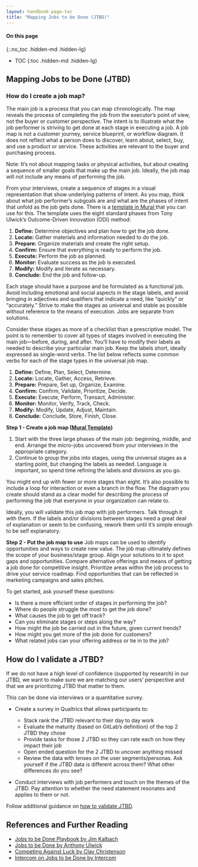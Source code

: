 ```yaml
---
layout: handbook-page-toc
title: "Mapping Jobs to be Done (JTBD)"
---
```


#### On this page
{:.no_toc .hidden-md .hidden-lg}

- TOC
{:toc .hidden-md .hidden-lg}

##  Mapping Jobs to be Done (JTBD)

### How do I create a job map?
The main job is a process that you can map chronologically. The map reveals the process of completing the job from the executor’s point of view, not the buyer or customer perspective. The intent is to illustrate what the job performer is striving to get done at each stage in executing a job.
A job map is not a customer journey, service blueprint, or workflow diagram. It does not reflect what a person does to discover, learn about, select, buy, and use a product or service. These activities are relevant to the buyer and purchasing process.

Note: It’s not about mapping tasks or physical activities, but about creating a sequence of smaller goals that make up the main job. Ideally, the job map will not include any means of performing the job.

From your interviews, create a sequence of stages in a visual representation that show underlying patterns of intent. As you map, think about what job performer’s subgoals are and what are the phases of intent that unfold as the job gets done. There is a [template in Mural ](https://app.mural.co/template/a8de4f06-b402-45ed-8eb2-bc17cf567b5e/0444b92d-148e-46b7-86cc-83a7b4a15d6b)that you can use for this. The template uses the eight standard phases from Tony Ulwick’s Outcome-Driven Innovation (ODI) method:
1. **Define:** Determine objectives and plan how to get the job done. 
1. **Locate:** Gather materials and information needed to do the job.
1. **Prepare:** Organize materials and create the right setup.
1. **Confirm:** Ensure that everything is ready to perform the job.
1. **Execute:** Perform the job as planned.
1. **Monitor:** Evaluate success as the job is executed.
1. **Modify:** Modify and iterate as necessary.
1. **Conclude:** End the job and follow-up. 

Each stage should have a purpose and be formulated as a functional job. Avoid including emotional and social aspects in the stage labels, and avoid bringing in adjectives and qualifiers that indicate a need, like “quickly” or “accurately.” Strive to make the stages as universal and stable as possible without reference to the means of execution. Jobs are separate from solutions. 

Consider these stages as more of a checklist than a prescriptive model. The point is to remember to cover all types of stages involved in executing the main job—before, during, and after. You’ll have to modify their labels as needed to describe your particular main job. Keep the labels short, ideally expressed as single-word verbs. The list below reflects some common verbs for each of the stage types in the universal job map. 
1. **Define:** Define, Plan, Select, Determine.
1. **Locate:** Locate, Gather, Access, Retrieve.
1. **Prepare:** Prepare, Set up, Organize, Examine.
1. **Confirm:** Confirm, Validate, Prioritize, Decide.
1. **Execute:** Execute, Perform, Transact, Administer.
1. **Monitor:** Monitor, Verify, Track, Check.
1. **Modify:** Modify, Update, Adjust, Maintain.
1. **Conclude:** Conclude, Store, Finish, Close.

**Step 1 - Create a job map ([Mural Template](https://app.mural.co/template/a8de4f06-b402-45ed-8eb2-bc17cf567b5e/0444b92d-148e-46b7-86cc-83a7b4a15d6b))**
1. Start with the three large phases of the main job: beginning, middle, and end. Arrange the micro-jobs uncovered from your interviews in the appropriate category.
1. Continue to group the jobs into stages, using the universal stages as a starting point, but changing the labels as needed. Language is important, so spend time refining the labels and divisions as you go. 

You might end up with fewer or more stages than eight.
It’s also possible to include a loop for interaction or even a branch in the flow. The diagram you create should stand as a clear model for describing the process of performing the job that everyone in your organization can relate to.

Ideally, you will validate this job map with job performers. Talk through it with them. If the labels and/or divisions between stages need a great deal of explanation or seem to be confusing, rework them until it’s simple enough to be self explanatory.

**Step 2 - Put the job map to use**
Job maps can be used to identify opportunities and ways to create new value. The job map ultimately defines the scope of your business/stage group. Align your solutions to it to spot gaps and opportunities. Compare alternative offerings and means of getting a job done for competitive insight. Prioritize areas within the job process to drive your service roadmap. Find opportunities that can be reflected in marketing campaigns and sales pitches. 

To get started, ask yourself these questions:
* Is there a more efficient order of stages in performing the job?
* Where do people struggle the most to get the job done?
* What causes the job to get off track? 
* Can you eliminate stages or steps along the way?
* How might the job be carried out in the future, given current trends?
* How might you get more of the job done for customers? 
* What related jobs can your offering address or tie in to the job?

## How do I validate a JTBD?
If we do not have a high level of confidence (supported by research) in our JTBD, we want to make sure we are matching our users’ perspective and that we are prioritizing JTBD that matter to them. 

This can be done via interviews or a quantitative survey.

*  Create a survey in Qualtrics that allows participants to:
    * Stack rank the JTBD relevant to their day to day work
    * Evaluate the maturity (based on GitLab’s definition) of the top 2 JTBD they chose 
    * Provide tasks for those 2 JTBD so they can rate each on how they impact their job
    * Open ended question for the 2 JTBD to uncover anything missed
    * Review the data with lenses on the user segments/personas. Ask yourself if the JTBD data is different across them? What other differences do you see?
    
*  Conduct interviews with job performers and touch on the themes of the JTBD. Pay attention to whether the need statement resonates and applies to them or not.

Follow additional guidance on [how to validate JTBD](/handbook/engineering/ux/jobs-to-be-done/validating-jobs-to-be-done/).

## References and Further Reading
- [Jobs to be Done Playbook by Jim Kalbach](https://rosenfeldmedia.com/books/jobs-to-be-done-book/)
- [Jobs to be Done by Anthony Ulwick](https://jobs-to-be-done-book.com/)
- [Competing Against Luck by Clay Christenson](https://www.amazon.com/dp/0062435612/ref=cm_sw_em_r_mt_dp_U_v0k9Eb92AEDZX)
- [Intercom on Jobs to be Done by Intercom](https://www.intercom.com/resources/books/intercom-jobs-to-be-done)
